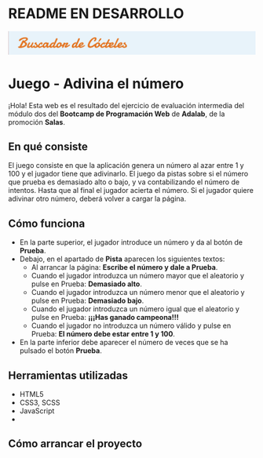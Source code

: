 # README EN DESARROLLO

![Adivina el número](https://raw.githubusercontent.com/raquelgm88/cocktail-finder/main/src/images/header-readme.png)

# Juego - Adivina el número

¡Hola! Esta web es el resultado del ejercicio de evaluación intermedia del módulo dos del **Bootcamp de Programación Web** de **Adalab**, de la promoción **Salas**.

## En qué consiste

El juego consiste en que la aplicación genera un número al azar entre 1 y 100 y el jugador tiene que adivinarlo. El juego da pistas sobre si el número que prueba es demasiado alto o bajo, y va contabilizando el número de intentos. Hasta que al final el jugador acierta el número. Si el jugador quiere adivinar otro número, deberá volver a cargar la página.

## Cómo funciona

- En la parte superior, el jugador introduce un número y da al botón de **Prueba**.
- Debajo, en el apartado de **Pista** aparecen los siguientes textos:
   - Al arrancar la página: **Escribe el número y dale a Prueba**.
   - Cuando el jugador introduzca un número mayor que el aleatorio y pulse en Prueba: **Demasiado alto**.
   - Cuando el jugador introduzca un número menor que el aleatorio y pulse en Prueba: **Demasiado bajo**.
   - Cuando el jugador introduzca un número igual que el aleatorio y pulse en Prueba: **¡¡¡Has ganado campeona!!!**
   - Cuando el jugador no introduzca un número válido y pulse en Prueba: **El número debe estar entre 1 y 100**.
- En la parte inferior debe aparecer el número de veces que se ha pulsado el botón **Prueba**.


## Herramientas utilizadas

- HTML5
- CSS3, SCSS
- JavaScript
-

## Cómo arrancar el proyecto



